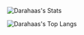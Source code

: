 ![Darahaas's Stats](https://github-readme-stats.vercel.app/api?username=darahaas15&include_all_commits=true&show_icons=true&title_color=ffffff&theme=radical&text_color=dddddd&card_width=300)

![Darahaas's Top Langs](https://github-readme-stats.vercel.app/api/top-langs/?username=darahaas15include_all_commits=true&theme=radical&title_color=ffffff&text_color=dddddd&layout=compact&card_width=450)
